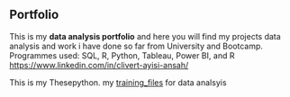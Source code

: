 ## Portfolio
This is my **data analysis portfolio** and here you will find  my projects data analysis and work i have done so far from University and Bootcamp.
Programmes used: SQL, R, Python, Tableau, Power BI, and R
https://www.linkedin.com/in/clivert-ayisi-ansah/

This is my [](http://) 
Thesepython. my [training_files](./) for data analsyis